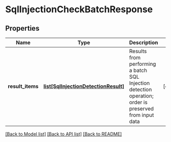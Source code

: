 # SqlInjectionCheckBatchResponse

## Properties
Name | Type | Description | Notes
------------ | ------------- | ------------- | -------------
**result_items** | [**list[SqlInjectionDetectionResult]**](SqlInjectionDetectionResult.md) | Results from performing a batch SQL Injection detection operation; order is preserved from input data | [optional] 

[[Back to Model list]](../README.md#documentation-for-models) [[Back to API list]](../README.md#documentation-for-api-endpoints) [[Back to README]](../README.md)


